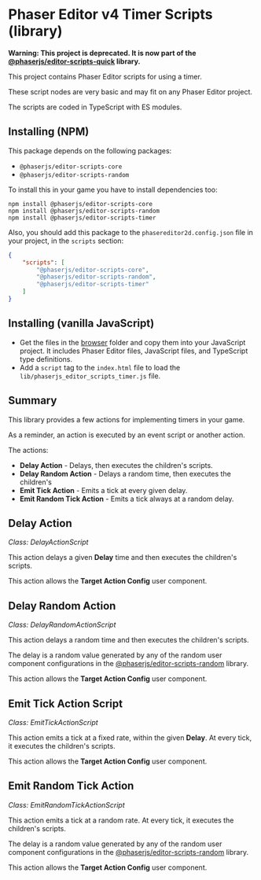 # Phaser Editor v4 Timer Scripts (library)

**Warning: This project is deprecated. It is now part of the [@phaserjs/editor-scripts-quick](https://www.npmjs.com/package/@phaserjs/editor-scripts-quick) library.**

This project contains Phaser Editor scripts for using a timer.

These script nodes are very basic and may fit on any Phaser Editor project.

The scripts are coded in TypeScript with ES modules.

## Installing (NPM)

This package depends on the following packages:

- `@phaserjs/editor-scripts-core`
- `@phaserjs/editor-scripts-random`

To install this in your game you have to install dependencies too:

```
npm install @phaserjs/editor-scripts-core
npm install @phaserjs/editor-scripts-random
npm install @phaserjs/editor-scripts-timer
```

Also, you should add this package to the `phasereditor2d.config.json` file in your project, in the `scripts` section:

```json
{
    "scripts": [
        "@phaserjs/editor-scripts-core",
        "@phaserjs/editor-scripts-random",
        "@phaserjs/editor-scripts-timer"
    ]
}
```

## Installing (vanilla JavaScript)

* Get the files in the [browser](./browser/) folder and copy them into your JavaScript project. It includes Phaser Editor files, JavaScript files, and TypeScript type definitions.
* Add a `script` tag to the `index.html` file to load the `lib/phaserjs_editor_scripts_timer.js` file.

## Summary

This library provides a few actions for implementing timers in your game. 

As a reminder, an action is executed by an event script or another action.

The actions:

* **Delay Action** - Delays, then executes the children's scripts.
* **Delay Random Action** - Delays a random time, then executes the children's
* **Emit Tick Action** - Emits a tick at every given delay.
* **Emit Random Tick Action** - Emits a tick always at a random delay.

## Delay Action

*Class: DelayActionScript*

This action delays a given **Delay** time and then executes the children's scripts.

This action allows the **Target Action Config** user component.

## Delay Random Action

*Class: DelayRandomActionScript*

This action delays a random time and then executes the children's scripts.

The delay is a random value generated by any of the random user component configurations in the [@phaserjs/editor-scripts-random](https://github.com/PhaserEditor2D/phasereditor2d-scripts-random) library.


This action allows the **Target Action Config** user component.

## Emit Tick Action Script

*Class: EmitTickActionScript*

This action emits a tick at a fixed rate, within the given **Delay**. At every tick, it executes the children's scripts.

This action allows the **Target Action Config** user component.

## Emit Random Tick Action

*Class: EmitRandomTickActionScript*

This action emits a tick at a random rate. At every tick, it executes the children's scripts.

The delay is a random value generated by any of the random user component configurations in the [@phaserjs/editor-scripts-random](https://github.com/PhaserEditor2D/phasereditor2d-scripts-random) library.

This action allows the **Target Action Config** user component.